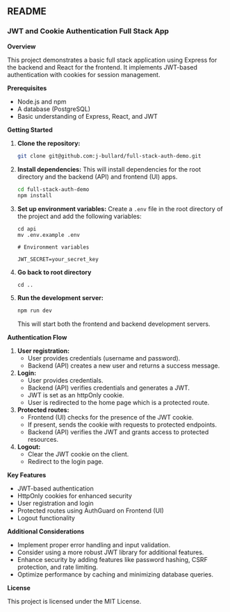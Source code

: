 ## README

### JWT and Cookie Authentication Full Stack App

**Overview**

This project demonstrates a basic full stack application using Express for the backend and React for the frontend. It implements JWT-based authentication with cookies for session management.

**Prerequisites**

- Node.js and npm
- A database (PostgreSQL)
- Basic understanding of Express, React, and JWT

**Getting Started**

1. **Clone the repository:**
   ```bash
   git clone git@github.com:j-bullard/full-stack-auth-demo.git
   ```
2. **Install dependencies:** This will install dependencies for the root directory and the backend (API) and frontend (UI) apps.
   ```bash
   cd full-stack-auth-demo
   npm install
   ```
3. **Set up environment variables:**
   Create a `.env` file in the root directory of the project and add the following variables:

   ```
   cd api
   mv .env.example .env
   ```

   ```
   # Environment variables

   JWT_SECRET=your_secret_key
   ```

4. **Go back to root directory**

   ```
   cd ..
   ```

5. **Run the development server:**
   ```bash
   npm run dev
   ```
   This will start both the frontend and backend development servers.

**Authentication Flow**

1. **User registration:**
   - User provides credentials (username and password).
   - Backend (API) creates a new user and returns a success message.
2. **Login:**
   - User provides credentials.
   - Backend (API) verifies credentials and generates a JWT.
   - JWT is set as an httpOnly cookie.
   - User is redirected to the home page which is a protected route.
3. **Protected routes:**
   - Frontend (UI) checks for the presence of the JWT cookie.
   - If present, sends the cookie with requests to protected endpoints.
   - Backend (API) verifies the JWT and grants access to protected resources.
4. **Logout:**
   - Clear the JWT cookie on the client.
   - Redirect to the login page.

**Key Features**

- JWT-based authentication
- HttpOnly cookies for enhanced security
- User registration and login
- Protected routes using AuthGuard on Frontend (UI)
- Logout functionality

**Additional Considerations**

- Implement proper error handling and input validation.
- Consider using a more robust JWT library for additional features.
- Enhance security by adding features like password hashing, CSRF protection, and rate limiting.
- Optimize performance by caching and minimizing database queries.

**License**

This project is licensed under the MIT License.
